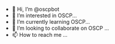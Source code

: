 - 👋 Hi, I’m @oscpbot
- 👀 I’m interested in OSCP...
- 🌱 I’m currently learning OSCP...
- 💞️ I’m looking to collaborate on OSCP  ...
- 📫 How to reach me ...

<!---
oscpbot/oscpbot is a ✨ special ✨ repository because its `README.md` (this file) appears on your GitHub profile.
You can click the Preview link to take a look at your changes.
--->

